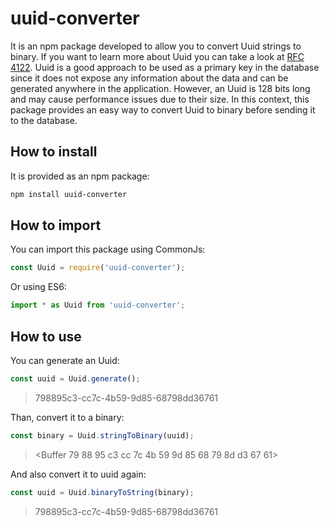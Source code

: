 # uuid-converter
It is an npm package developed to allow you to convert Uuid strings to binary. If you want to learn more about Uuid you can take a look at [RFC 4122](https://tools.ietf.org/html/rfc4122). Uuid is a good approach to be used as a primary key in the database since it does not expose any information about the data and can be generated anywhere in the application. However, an Uuid is 128 bits long and may cause performance issues due to their size. In this context, this package provides an easy way to convert Uuid to binary before sending it to the database.

## How to install
It is provided as an npm package:

```bash
npm install uuid-converter
```

## How to import
You can import this package using CommonJs:
```js
const Uuid = require('uuid-converter');
```

Or using ES6:
```js
import * as Uuid from 'uuid-converter';
```

## How to use
You can generate an Uuid:
```js
const uuid = Uuid.generate();
```
> 798895c3-cc7c-4b59-9d85-68798dd36761

Than, convert it to a binary:
```js
const binary = Uuid.stringToBinary(uuid);
```
> <Buffer 79 88 95 c3 cc 7c 4b 59 9d 85 68 79 8d d3 67 61>

And also convert it to uuid again:
```js
const uuid = Uuid.binaryToString(binary);
```
> 798895c3-cc7c-4b59-9d85-68798dd36761
